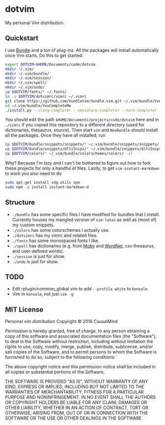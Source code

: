dotvim
======

My personal Vim distribution.

## Quickstart

I use [Bundle](https://github.com/VundleVim/Vundle.vim) and a *ton* of plug-ins. All the packages will install automatically once Vim starts. Do this to get started:
```bash
export DOTVIM=$HOME/Documents/code/dotvim
mkdir ~/.vim/
mkdir ~/.vim/bundle/
mkdir ~/.vim/session/
mkdir ~/.vim/spell/
mkdir ~/.vim/undo/
cp $DOTVIM/fonts/* ~/.fonts/
ln -s $DOTVIM/dotvimrc/vimrc ~/.vimrc
git clone https://github.com/VundleVim/Vundle.vim.git ~/.vim/bundle/Vundle.vim
cd ~/.vim/bundle/YouCompleteMe
./install.py --clang-completer --omnisharp-completer --tern-completer
```

You should edit the path `$HOME/Documents/projects/code/dotvim` here *and* in `./vimrc` if you copied this repository to a different directory (used for dictionaries, thesaurus, source). Then start `vim` and `NeoBundle` should install all the packages. Once they have all installed, run
```bash
cp $DOTVIM/bundle/snippets/snippets/* ~/.vim/bundle/snippets/snippets/
cp $DOTVIM/bundle/snippets/UltiSnips/* ~/.vim/bundle/snippets/UltiSnips/ -sf
cp $DOTVIM/colors/* ~/.vim/bundle/colorschemes/colors/ -sf
```

Why? Because I'm lazy and I can't be bothered to figure out how to fork these projects for only a handful of files. Lastly, to get `vim-instant-markdown` to work you also need to do
```bash
sudo apt-get install xdg-utils npm
sudo npm -g install instant-markdown-d
```

## Structure

* `./bundle` has some specific files I have modified for bundles that I install. Currently houses my mangled version of `vim-latex` as well as (most of) my custom snippets.
* `./colors` has some colorschemes I actually use.
* `./dotvimrc` has my vimrc and related files.
* `./fonts` has some monospaced fonts I like.
* `./spell` has dictionaries (e.g. from [Moby](http://icon.shef.ac.uk/Moby/) and [WordNet](http://wordnet.princeton.edu/), csv thesaurus, and user-defined words).
* `./session` is just for show.
* `./undo` is just for show.

## TODO

* Edit rplugin/common_global.vim to add `--profile white` to `konsole`
* Vim in `konsole`, not just `vim -g`

## MIT License

Personal vim distribution
Copyright © 2016 CausalMind

Permission is hereby granted, free of charge, to any person obtaining
a copy of this software and associated documentation files (the "Software"),
to deal in the Software without restriction, including without limitation
the rights to use, copy, modify, merge, publish, distribute, sublicense,
and/or sell copies of the Software, and to permit persons to whom the
Software is furnished to do so, subject to the following conditions:

The above copyright notice and this permission notice shall be included
in all copies or substantial portions of the Software.

THE SOFTWARE IS PROVIDED "AS IS", WITHOUT WARRANTY OF ANY KIND,
EXPRESS OR IMPLIED, INCLUDING BUT NOT LIMITED TO THE WARRANTIES
OF MERCHANTABILITY, FITNESS FOR A PARTICULAR PURPOSE AND NONINFRINGEMENT.
IN NO EVENT SHALL THE AUTHORS OR COPYRIGHT HOLDERS BE LIABLE FOR ANY CLAIM,
DAMAGES OR OTHER LIABILITY, WHETHER IN AN ACTION OF CONTRACT,
TORT OR OTHERWISE, ARISING FROM, OUT OF OR IN CONNECTION WITH THE SOFTWARE
OR THE USE OR OTHER DEALINGS IN THE SOFTWARE.
